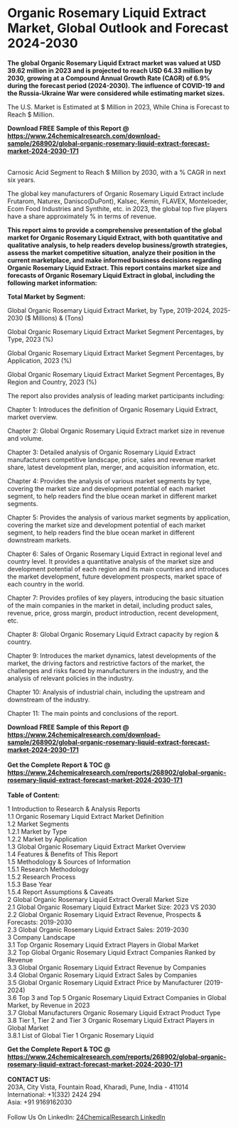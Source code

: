 <h1>Organic Rosemary Liquid Extract Market, Global Outlook and Forecast 2024-2030</h1><p><strong>The global Organic Rosemary Liquid Extract market was valued at USD 39.62 million in 2023 and is projected to reach USD 64.33 million by 2030, growing at a Compound Annual Growth Rate (CAGR) of 6.9% during the forecast period (2024-2030). The influence of COVID-19 and the Russia-Ukraine War were considered while estimating market sizes.</strong></p><p>
</p><p>The U.S. Market is Estimated at $ Million in 2023, While China is Forecast to Reach $ Million.</p><div><b>Download FREE Sample of this Report @ 
            <a href="https://www.24chemicalresearch.com/download-sample/268902/global-organic-rosemary-liquid-extract-forecast-market-2024-2030-171">
            https://www.24chemicalresearch.com/download-sample/268902/global-organic-rosemary-liquid-extract-forecast-market-2024-2030-171</a></b></div><br><p>
Carnosic Acid Segment to Reach $ Million by 2030, with a % CAGR in next six years.</p><p>
The global key manufacturers of Organic Rosemary Liquid Extract include Frutarom, Naturex, Danisco(DuPont), Kalsec, Kemin, FLAVEX, Monteloeder, Ecom Food Industries and Synthite, etc. in 2023, the global top five players have a share approximately % in terms of revenue.</p><p>
<strong>This report aims to provide a comprehensive presentation of the global market for Organic Rosemary Liquid Extract, with both quantitative and qualitative analysis, to help readers develop business/growth strategies, assess the market competitive situation, analyze their position in the current marketplace, and make informed business decisions regarding Organic Rosemary Liquid Extract. This report contains market size and forecasts of Organic Rosemary Liquid Extract in global, including the following market information:</strong></p><p>
</p><p>
<strong>Total Market by Segment:</strong></p><p>
Global Organic Rosemary Liquid Extract Market, by Type, 2019-2024, 2025-2030 ($ Millions) &amp; (Tons)</p><p>
Global Organic Rosemary Liquid Extract Market Segment Percentages, by Type, 2023 (%)</p><p>
</p><p>
Global Organic Rosemary Liquid Extract Market Segment Percentages, by Application, 2023 (%)</p><p>
</p><p>
Global Organic Rosemary Liquid Extract Market Segment Percentages, By Region and Country, 2023 (%)</p><p>
</p><p></p><p>
</p><p></p><p>
</p><p></p><p>
</p><p></p><p>
</p><p></p><p>
</p><p></p><p>
</p><p>
The report also provides analysis of leading market participants including:</p><p>
</p><p>
</p><p>
Chapter 1: Introduces the definition of Organic Rosemary Liquid Extract, market overview.</p><p>
Chapter 2: Global Organic Rosemary Liquid Extract market size in revenue and volume.</p><p>
Chapter 3: Detailed analysis of Organic Rosemary Liquid Extract manufacturers competitive landscape, price, sales and revenue market share, latest development plan, merger, and acquisition information, etc.</p><p>
Chapter 4: Provides the analysis of various market segments by type, covering the market size and development potential of each market segment, to help readers find the blue ocean market in different market segments.</p><p>
Chapter 5: Provides the analysis of various market segments by application, covering the market size and development potential of each market segment, to help readers find the blue ocean market in different downstream markets.</p><p>
Chapter 6: Sales of Organic Rosemary Liquid Extract in regional level and country level. It provides a quantitative analysis of the market size and development potential of each region and its main countries and introduces the market development, future development prospects, market space of each country in the world.</p><p>
Chapter 7: Provides profiles of key players, introducing the basic situation of the main companies in the market in detail, including product sales, revenue, price, gross margin, product introduction, recent development, etc.</p><p>
Chapter 8: Global Organic Rosemary Liquid Extract capacity by region &amp; country.</p><p>
Chapter 9: Introduces the market dynamics, latest developments of the market, the driving factors and restrictive factors of the market, the challenges and risks faced by manufacturers in the industry, and the analysis of relevant policies in the industry.</p><p>
Chapter 10: Analysis of industrial chain, including the upstream and downstream of the industry.</p><p>
Chapter 11: The main points and conclusions of the report.</p><div><b>Download FREE Sample of this Report @ 
            <a href="https://www.24chemicalresearch.com/download-sample/268902/global-organic-rosemary-liquid-extract-forecast-market-2024-2030-171">
            https://www.24chemicalresearch.com/download-sample/268902/global-organic-rosemary-liquid-extract-forecast-market-2024-2030-171</a></b></div><br><div><b>Get the Complete Report & TOC @ 
            <a href="https://www.24chemicalresearch.com/reports/268902/global-organic-rosemary-liquid-extract-forecast-market-2024-2030-171">
            https://www.24chemicalresearch.com/reports/268902/global-organic-rosemary-liquid-extract-forecast-market-2024-2030-171</a></b></div><br>
            <b>Table of Content:</b><p>1 Introduction to Research & Analysis Reports<br />
    1.1 Organic Rosemary Liquid Extract Market Definition<br />
    1.2 Market Segments<br />
        1.2.1 Market by Type<br />
        1.2.2 Market by Application<br />
    1.3 Global Organic Rosemary Liquid Extract Market Overview<br />
    1.4 Features & Benefits of This Report<br />
    1.5 Methodology & Sources of Information<br />
        1.5.1 Research Methodology<br />
        1.5.2 Research Process<br />
        1.5.3 Base Year<br />
        1.5.4 Report Assumptions & Caveats<br />
2 Global Organic Rosemary Liquid Extract Overall Market Size<br />
    2.1 Global Organic Rosemary Liquid Extract Market Size: 2023 VS 2030<br />
    2.2 Global Organic Rosemary Liquid Extract Revenue, Prospects & Forecasts: 2019-2030<br />
    2.3 Global Organic Rosemary Liquid Extract Sales: 2019-2030<br />
3 Company Landscape<br />
    3.1 Top Organic Rosemary Liquid Extract Players in Global Market<br />
    3.2 Top Global Organic Rosemary Liquid Extract Companies Ranked by Revenue<br />
    3.3 Global Organic Rosemary Liquid Extract Revenue by Companies<br />
    3.4 Global Organic Rosemary Liquid Extract Sales by Companies<br />
    3.5 Global Organic Rosemary Liquid Extract Price by Manufacturer (2019-2024)<br />
    3.6 Top 3 and Top 5 Organic Rosemary Liquid Extract Companies in Global Market, by Revenue in 2023<br />
    3.7 Global Manufacturers Organic Rosemary Liquid Extract Product Type<br />
    3.8 Tier 1, Tier 2 and Tier 3 Organic Rosemary Liquid Extract Players in Global Market<br />
        3.8.1 List of Global Tier 1 Organic Rosemary Liquid </p><div><b>Get the Complete Report & TOC @ 
            <a href="https://www.24chemicalresearch.com/reports/268902/global-organic-rosemary-liquid-extract-forecast-market-2024-2030-171">
            https://www.24chemicalresearch.com/reports/268902/global-organic-rosemary-liquid-extract-forecast-market-2024-2030-171</a></b></div><br><b>CONTACT US:</b><br>
            203A, City Vista, Fountain Road, Kharadi, Pune, India - 411014<br>
            International: +1(332) 2424 294<br>
            Asia: +91 9169162030 <br><br>
            Follow Us On LinkedIn: <a href="https://www.linkedin.com/company/24chemicalresearch/">24ChemicalResearch LinkedIn</a>